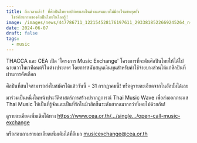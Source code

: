 ```yaml
---
title: ถึงเวลาแล้ว! ที่ศิลปินไทยจะปล่อยแสงในต่างแดนแบบไม่มีอะไรมาหยุดยั้ง
  โชว์ศักยภาพของศิลปินไทยในโลกรู้!
image: /images/news/447786711_122154528176197611_2933818522669245264_n-1-.jpg
date: 2024-06-07
draft: false
tags:
  - music
---
```

THACCA และ CEA เปิด 'โครงการ Music Exchange' โครงการที่จะดันศิลปินไทยให้ได้ไปฉายแววในเวทีดนตรีในต่างประเทศ โดยการสนับสนุนเงินทุนสำหรับค่าใช้จ่ายบางส่วนให้แก่ศิลปินที่ผ่านการคัดเลือก 

ศิลปินที่สนใจสามารถส่งใบสมัครได้แล้ววันนี้ - 31 กรกฎาคมนี้! หรือดูรายละเอียดจากในอัลบั้มได้เลย

มาร่วมเป็นหนึ่งในหน้าประวัติศาสตร์การสร้างปรากฏการณ์ Thai Music Wave เพื่อส่งออกกระแส Thai Music ให้เป็นที่รู้จักและเป็นที่รักในมิวสิกซีนระดับสากลมากกว่าที่เคยไปด้วยกัน!

ดูรายละเอียดเพิ่มเติมได้ทาง https://www.cea.or.th/.../single.../open-call-music-exchange

หรือสอบถามรายละเอียดเพิ่มเติมได้ที่อีเมล musicexchange@cea.or.th
